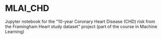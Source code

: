 # MLAI_CHD
Jupyter notebook for the "10-year Coronary Heart Disease (CHD) risk from the Framingham Heart study dataset" project (part of the course in Machine Learning)
